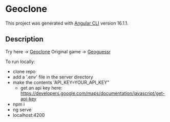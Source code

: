 # Geoclone

This project was generated with [Angular CLI](https://github.com/angular/angular-cli) version 16.1.1.

## Description

Try here -> [Geoclone]([url](https://geoclone.vercel.app))
Original game -> [Geoguessr]([url](https://www.geoguessr.com))

To run locally:
- clone repo
- add a '.env' file in the server directory
- make the contents 'API_KEY=YOUR_API_KEY"
    - get an api key here: https://developers.google.com/maps/documentation/javascript/get-api-key
- npm i
- ng serve
- localhost:4200
